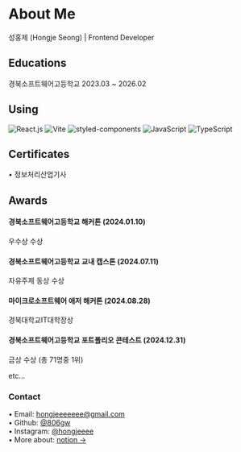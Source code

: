 # About Me

성홍제 (Hongje Seong) | Frontend Developer

## Educations
경북소프트웨어고등학교 2023.03 ~ 2026.02

## Using
![React.js](https://img.shields.io/badge/React.js-02569B?style=round-square&logo=React&logoColor=white)
![Vite](https://img.shields.io/badge/Vite-646CFF?style=round-square&logo=Vite&logoColor=white)
![styled-components](https://img.shields.io/badge/styled--components-DB7093?style=round-square&logo=styledcomponents&logoColor=white)
![JavaScript](https://img.shields.io/badge/JavaScript-F7DF1E?style=round-square&logo=JavaScript&logoColor=white)
![TypeScript](https://img.shields.io/badge/TypeScript-3178C6?style=round-square&logo=TypeScript&logoColor=white)

## Certificates

• 정보처리산업기사

## Awards

#### 경북소프트웨어고등학교 해커톤 (**2024.01.10)**

우수상 수상 

#### 경북소프트웨어고등학교 교내 캡스톤 (2024.07.11)

자유주제 동상 수상

#### 마이크로소프트웨어 애저 해커톤 (2024.08.28)

경북대학교IT대학장상 

#### 경북소프트웨어고등학교 포트폴리오 콘테스트 (2024.12.31)

금상 수상 (총 71명중 1위)

etc...

### Contact

• Email: [hongjeeeeeee@gmail.com](mailto:hongjeeeeeee@gmail.com)   
• Github: [@806gw](https://github.com/806gw)   
• Instagram: [@hongjeeee](https://www.instagram.com/_hongjeeee)   
• More about: [notion →](https://hongje-dev.notion.site/Seong-hongje-19ade4f8be86803cb513f3ae16cb496c)
